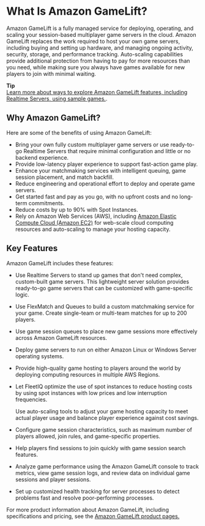 # What Is Amazon GameLift?<a name="gamelift-intro"></a>

Amazon GameLift is a fully managed service for deploying, operating, and scaling your session\-based multiplayer game servers in the cloud\. Amazon GameLift replaces the work required to host your own game servers, including buying and setting up hardware, and managing ongoing activity, security, storage, and performance tracking\. Auto\-scaling capabilities provide additional protection from having to pay for more resources than you need, while making sure you always have games available for new players to join with minimal waiting\. 

**Tip**  
[Learn more about ways to explore Amazon GameLift features, including Realtime Servers, using sample games\.](gamelift-explore.md)\.

## Why Amazon GameLift?<a name="why-gamelift"></a>

Here are some of the benefits of using Amazon GameLift:
+ Bring your own fully custom multiplayer game servers or use ready\-to\-go Realtime Servers that require minimal configuration and little or no backend experience\.
+ Provide low\-latency player experience to support fast\-action game play\.
+ Enhance your matchmaking services with intelligent queuing, game session placement, and match backfill\.
+ Reduce engineering and operational effort to deploy and operate game servers\.
+ Get started fast and pay as you go, with no upfront costs and no long\-term commitments\.
+ Reduce costs by up to 90% with Spot Instances\.
+ Rely on Amazon Web Services \(AWS\), including [Amazon Elastic Compute Cloud \(Amazon EC2\)](https://aws.amazon.com/ec2/) for web\-scale cloud computing resources and auto\-scaling to manage your hosting capacity\.

## Key Features<a name="gamelift-intro-features"></a>

Amazon GameLift includes these features:
+ Use Realtime Servers to stand up games that don't need complex, custom\-built game servers\. This lightweight server solution provides ready\-to\-go game servers that can be customized with game\-specific logic\.
+ Use FlexMatch and Queues to build a custom matchmaking service for your game\. Create single\-team or multi\-team matches for up to 200 players\.
+ Use game session queues to place new game sessions more effectively across Amazon GameLift resources\.
+ Deploy game servers to run on either Amazon Linux or Windows Server operating systems\.
+ Provide high\-quality game hosting to players around the world by deploying computing resources in multiple AWS Regions\.
+ Let FleetIQ optimize the use of spot instances to reduce hosting costs by using spot instances with low prices and low interruption frequencies\.

  Use auto\-scaling tools to adjust your game hosting capacity to meet actual player usage and balance player experience against cost savings\.
+ Configure game session characteristics, such as maximum number of players allowed, join rules, and game\-specific properties\.
+ Help players find sessions to join quickly with game session search features\.
+ Analyze game performance using the Amazon GameLift console to track metrics, view game session logs, and review data on individual game sessions and player sessions\.
+ Set up customized health tracking for server processes to detect problems fast and resolve poor\-performing processes\.

For more product information about Amazon GameLift, including specifications and pricing, see the [Amazon GameLift product pages\.](https://aws.amazon.com/gamelift/faq)